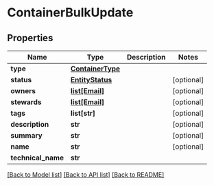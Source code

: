 # ContainerBulkUpdate

## Properties
Name | Type | Description | Notes
------------ | ------------- | ------------- | -------------
**type** | [**ContainerType**](ContainerType.md) |  | 
**status** | [**EntityStatus**](EntityStatus.md) |  | [optional] 
**owners** | [**list[Email]**](Email.md) |  | [optional] 
**stewards** | [**list[Email]**](Email.md) |  | [optional] 
**tags** | **list[str]** |  | [optional] 
**description** | **str** |  | [optional] 
**summary** | **str** |  | [optional] 
**name** | **str** |  | [optional] 
**technical_name** | **str** |  | 

[[Back to Model list]](../README.md#documentation-for-models) [[Back to API list]](../README.md#documentation-for-api-endpoints) [[Back to README]](../README.md)

